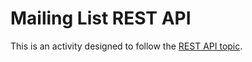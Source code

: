 # Mailing List REST API

This is an activity designed to follow the [REST API topic](/api/REST-API.md).
